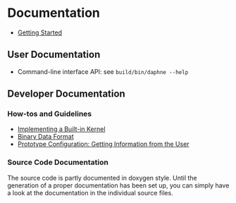 <!--
Copyright 2021 The DAPHNE Consortium

Licensed under the Apache License, Version 2.0 (the "License");
you may not use this file except in compliance with the License.
You may obtain a copy of the License at

    http://www.apache.org/licenses/LICENSE-2.0

Unless required by applicable law or agreed to in writing, software
distributed under the License is distributed on an "AS IS" BASIS,
WITHOUT WARRANTIES OR CONDITIONS OF ANY KIND, either express or implied.
See the License for the specific language governing permissions and
limitations under the License.
-->

# Documentation

- [Getting Started](https://gitlab.know-center.tugraz.at/daphne/prototype/-/blob/master/doc/GettingStarted.md)

## User Documentation

- Command-line interface API: see `build/bin/daphne --help`

## Developer Documentation

### How-tos and Guidelines

- [Implementing a Built-in Kernel](https://gitlab.know-center.tugraz.at/daphne/prototype/-/blob/master/doc/ImplementBuiltinKernel.md)
- [Binary Data Format](https://gitlab.know-center.tugraz.at/daphne/prototype/-/blob/master/doc/BinaryFormat.md)
- [Prototype Configuration: Getting Information from the User](https://gitlab.know-center.tugraz.at/daphne/prototype/-/blob/master/doc/Config.md)

### Source Code Documentation

The source code is partly documented in doxygen style.
Until the generation of a proper documentation has been set up, you can simply have a look at the documentation in the individual source files.
